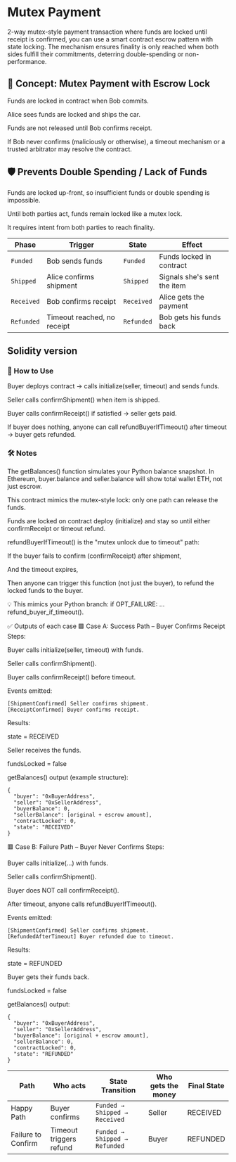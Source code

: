 # Mutex Payment 

2-way mutex-style payment transaction where funds are locked until receipt is confirmed, you can use a smart contract escrow pattern with state locking. The mechanism ensures finality is only reached when both sides fulfill their commitments, deterring double-spending or non-performance.

## 🔐 Concept: Mutex Payment with Escrow Lock
Funds are locked in contract when Bob commits.

Alice sees funds are locked and ships the car.

Funds are not released until Bob confirms receipt.

If Bob never confirms (maliciously or otherwise), a timeout mechanism or a trusted arbitrator may resolve the contract.

## 🛡️ Prevents Double Spending / Lack of Funds
Funds are locked up-front, so insufficient funds or double spending is impossible.

Until both parties act, funds remain locked like a mutex lock.

It requires intent from both parties to reach finality.


| Phase      | Trigger                     | State      | Effect                      |
| ---------- | --------------------------- | ---------- | --------------------------- |
| `Funded`   | Bob sends funds             | `Funded`   | Funds locked in contract    |
| `Shipped`  | Alice confirms shipment     | `Shipped`  | Signals she's sent the item |
| `Received` | Bob confirms receipt        | `Received` | Alice gets the payment      |
| `Refunded` | Timeout reached, no receipt | `Refunded` | Bob gets his funds back     |

## Solidity version

### 🧪 How to Use
Buyer deploys contract → calls initialize(seller, timeout) and sends funds.

Seller calls confirmShipment() when item is shipped.

Buyer calls confirmReceipt() if satisfied → seller gets paid.

If buyer does nothing, anyone can call refundBuyerIfTimeout() after timeout → buyer gets refunded.

### 🛠 Notes
The getBalances() function simulates your Python balance snapshot. In Ethereum, buyer.balance and seller.balance will show total wallet ETH, not just escrow.

This contract mimics the mutex-style lock: only one path can release the funds.

Funds are locked on contract deploy (initialize) and stay so until either confirmReceipt or timeout refund.

refundBuyerIfTimeout() is the "mutex unlock due to timeout" path:

If the buyer fails to confirm (confirmReceipt) after shipment,

And the timeout expires,

Then anyone can trigger this function (not just the buyer), to refund the locked funds to the buyer.

💡 This mimics your Python branch: if OPT_FAILURE: ... refund_buyer_if_timeout().

✅ Outputs of each case
🟩 Case A: Success Path – Buyer Confirms Receipt
Steps:

Buyer calls initialize(seller, timeout) with funds.

Seller calls confirmShipment().

Buyer calls confirmReceipt() before timeout.

Events emitted:

```
[ShipmentConfirmed] Seller confirms shipment.
[ReceiptConfirmed] Buyer confirms receipt.
```

Results:

state = RECEIVED

Seller receives the funds.

fundsLocked = false

getBalances() output (example structure):

```
{
  "buyer": "0xBuyerAddress",
  "seller": "0xSellerAddress",
  "buyerBalance": 0,
  "sellerBalance": [original + escrow amount],
  "contractLocked": 0,
  "state": "RECEIVED"
}
```

🟥 Case B: Failure Path – Buyer Never Confirms
Steps:

Buyer calls initialize(...) with funds.

Seller calls confirmShipment().

Buyer does NOT call confirmReceipt().

After timeout, anyone calls refundBuyerIfTimeout().

Events emitted:
```
[ShipmentConfirmed] Seller confirms shipment.
[RefundedAfterTimeout] Buyer refunded due to timeout.
```

Results:

state = REFUNDED

Buyer gets their funds back.

fundsLocked = false

getBalances() output:

```
{
  "buyer": "0xBuyerAddress",
  "seller": "0xSellerAddress",
  "buyerBalance": [original + escrow amount],
  "sellerBalance": 0,
  "contractLocked": 0,
  "state": "REFUNDED"
}
```

| Path               | Who acts                | State Transition              | Who gets the money | Final State |
| ------------------ | ----------------------- | ----------------------------- | ------------------ | ----------- |
| Happy Path         | Buyer confirms          | `Funded → Shipped → Received` | Seller             | RECEIVED    |
| Failure to Confirm | Timeout triggers refund | `Funded → Shipped → Refunded` | Buyer              | REFUNDED    |


